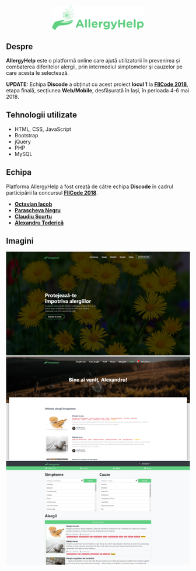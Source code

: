 <p align="center"><img src="https://raw.githubusercontent.com/Octavzz/allergyhelp/master/assets/img/readme/logo-green.png" width="50%" /></p>

## Despre
**AllergyHelp** este o platformă online care ajută utilizatorii în prevenirea și combaterea diferitelor alergii, prin intermediul simptomelor și cauzelor pe care acesta le selectează.

**UPDATE:** Echipa **Discode** a obținut cu acest proiect **locul 1** la [**FIICode 2018**](https://fiicode.asii.ro/), etapa finală, secțiunea **Web/Mobile**, desfășurată în Iași, în perioada 4-6 mai 2018.

## Tehnologii utilizate
* HTML, CSS, JavaScript
* Bootstrap
* jQuery
* PHP
* MySQL

## Echipa
Platforma AllergyHelp a fost creată de către echipa **Discode** în cadrul participării la concursul [**FIICode 2018**](https://fiicode.asii.ro/).
* [**Octavian Iacob**](https://github.com/Octavzz)
* [**Parascheva Negru**](https://github.com/paraschevanegru)
* [**Claudiu Scurtu**](https://github.com/isoon5)
* [**Alexandru Toderică**](https://github.com/toderica)

## Imagini
![Pagina afișată înainte de logare](https://raw.githubusercontent.com/Octavzz/allergyhelp/master/assets/img/readme/landing.png "Pagina afișată înainte de logare")
![Pagina afișată după logare](https://raw.githubusercontent.com/Octavzz/allergyhelp/master/assets/img/readme/dashboard.png "Pagina afișată după logare")
![Panoul de administrator](https://raw.githubusercontent.com/Octavzz/allergyhelp/master/assets/img/readme/admin.png "Panoul de administrator")